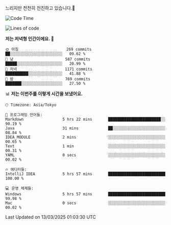 느리지만 천천히 전진하고 있습니다.🐢

<!--START_SECTION:waka-->
![Code Time](http://img.shields.io/badge/Code%20Time-1%2C542%20hrs%2049%20mins-blue)

![Lines of code](https://img.shields.io/badge/%EC%A0%80%EB%8A%94%20%EC%97%AC%ED%83%9C%EA%B9%8C%EC%A7%80%20-916.3%20thousand%20%EC%A4%84%EC%9D%98%20%EC%BD%94%EB%93%9C%EB%A5%BC%20%EC%9E%91%EC%84%B1%ED%96%88%EC%96%B4%EC%9A%94.-blue)

**저는 저녁형 인간이에요. 🦉** 

```text
🌞 아침                     269 commits         ██░░░░░░░░░░░░░░░░░░░░░░░   09.62 % 
🌆 낮　                     587 commits         █████░░░░░░░░░░░░░░░░░░░░   20.99 % 
🌃 저녁                     1171 commits        ██████████░░░░░░░░░░░░░░░   41.88 % 
🌙 밤　                     769 commits         ███████░░░░░░░░░░░░░░░░░░   27.50 % 
```


📊 **저는 이번주를 이렇게 시간을 보냈어요.** 

```text
🕑︎ Timezone: Asia/Tokyo

💬 프로그래밍 언어들: 
Markdown                 5 hrs 22 mins       ███████████████████████░░   90.19 % 
Java                     31 mins             ██░░░░░░░░░░░░░░░░░░░░░░░   08.84 % 
IDEA_MODULE              2 mins              ░░░░░░░░░░░░░░░░░░░░░░░░░   00.65 % 
Text                     1 min               ░░░░░░░░░░░░░░░░░░░░░░░░░   00.31 % 
YAML                     0 secs              ░░░░░░░░░░░░░░░░░░░░░░░░░   00.02 % 

🔥 에디터들: 
IntelliJ IDEA            5 hrs 57 mins       █████████████████████████   100.00 % 

💻 운영 체제들: 
Windows                  5 hrs 57 mins       █████████████████████████   99.98 % 
Mac                      0 secs              ░░░░░░░░░░░░░░░░░░░░░░░░░   00.02 % 
```


 Last Updated on 13/03/2025 01:03:30 UTC
<!--END_SECTION:waka-->
